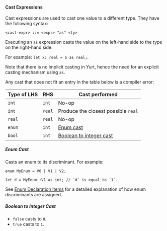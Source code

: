 #### Cast Expressions

Cast expressions are used to cast one value to a different type. They have the following syntax:

```bnf
<cast-expr> ::= <expr> "as" <ty>
```

Executing an `as` expression casts the value on the left-hand side to the type on the right-hand side.

For example: `let x: real = 5 as real;`.

Note that there is no implicit casting in Yurt, hence the need for an explicit casting mechanism using `as`.

Any cast that does not fit an entry in the table below is a compiler error:

| Type of LHS | RHS    | Cast performed                                      |
| ----------- | ------ | --------------------------------------------------- |
| `int`       | `int`  | No-op                                               |
| `int`       | `real` | Produce the closest possible `real`                 |
| `real`      | `real` | No-op                                               |
| `enum`      | `int`  | [Enum cast](#enum-cast)                             |
| `bool`      | `int`  | [Boolean to integer cast](#boolean-to-integer-cast) |

##### Enum Cast

Casts an enum to its discriminant. For example:

```yurt
enum MyEnum = V0 | V1 | V2;

let d = MyEnum::V1 as int; // `d` is equal to `1`.
```

See [Enum Declaration Items](../../items/enums.md) for a detailed explanation of how enum discriminants are assigned.

##### Boolean to Integer Cast

- `false` casts to `0`.
- `true` casts to `1`.
